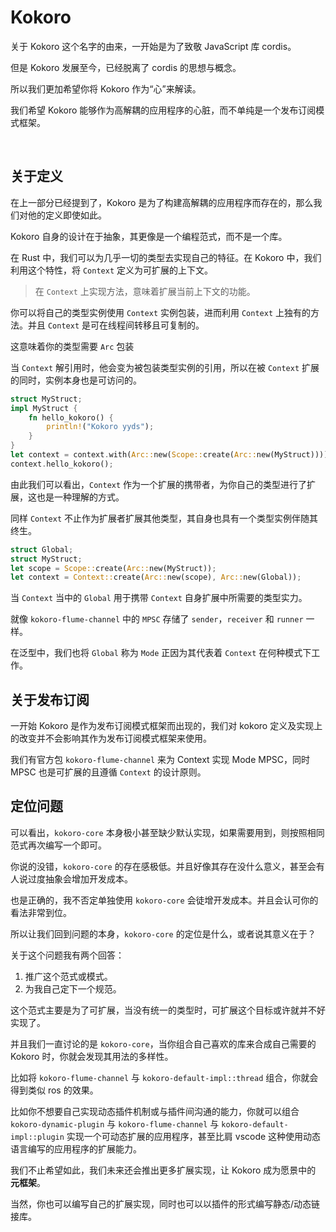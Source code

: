 # Kokoro
关于 Kokoro 这个名字的由来，一开始是为了致敬 JavaScript 库 cordis。

但是 Kokoro 发展至今，已经脱离了 cordis 的思想与概念。

所以我们更加希望你将 Kokoro 作为“心”来解读。

我们希望 Kokoro 能够作为高解耦的应用程序的心脏，而不单纯是一个发布订阅模式框架。

<br/>

## 关于定义
在上一部分已经提到了，Kokoro 是为了构建高解耦的应用程序而存在的，那么我们对他的定义即使如此。

Kokoro 自身的设计在于抽象，其更像是一个编程范式，而不是一个库。

在 Rust 中，我们可以为几乎一切的类型去实现自己的特征。在 Kokoro 中，我们利用这个特性，将 `Context` 定义为可扩展的上下文。

> 在 `Context` 上实现方法，意味着扩展当前上下文的功能。

你可以将自己的类型实例使用 `Context` 实例包装，进而利用 `Context` 上独有的方法。并且 `Context` 是可在线程间转移且可复制的。

这意味着你的类型需要 `Arc` 包装

当 `Context` 解引用时，他会变为被包装类型实例的引用，所以在被 `Context` 扩展的同时，实例本身也是可访问的。

```rust
struct MyStruct;
impl MyStruct {
    fn hello_kokoro() {
        println!("Kokoro yyds");
    }
}
let context = context.with(Arc::new(Scope::create(Arc::new(MyStruct))));
context.hello_kokoro();
```

由此我们可以看出，`Context` 作为一个扩展的携带者，为你自己的类型进行了扩展，这也是一种理解的方式。

同样 `Context` 不止作为扩展者扩展其他类型，其自身也具有一个类型实例伴随其终生。

```rust
struct Global;
struct MyStruct;
let scope = Scope::create(Arc::new(MyStruct));
let context = Context::create(Arc::new(scope), Arc::new(Global));
```

当 `Context` 当中的 `Global` 用于携带 `Context` 自身扩展中所需要的类型实力。

就像 `kokoro-flume-channel` 中的 `MPSC` 存储了 `sender`，`receiver` 和 `runner` 一样。

在泛型中，我们也将 `Global` 称为 `Mode` 正因为其代表着 `Context` 在何种模式下工作。

## 关于发布订阅
一开始 Kokoro 是作为发布订阅模式框架而出现的，我们对 kokoro 定义及实现上的改变并不会影响其作为发布订阅模式框架来使用。

我们有官方包 `kokoro-flume-channel` 来为 Context 实现 Mode MPSC，同时 MPSC 也是可扩展的且遵循 `Context` 的设计原则。

## 定位问题
可以看出，`kokoro-core` 本身极小甚至缺少默认实现，如果需要用到，则按照相同范式再次编写一个即可。

你说的没错，`kokoro-core` 的存在感极低。并且好像其存在没什么意义，甚至会有人说过度抽象会增加开发成本。

也是正确的，我不否定单独使用 `kokoro-core` 会徒增开发成本。并且会认可你的看法非常到位。

所以让我们回到问题的本身，`kokoro-core` 的定位是什么，或者说其意义在于？

关于这个问题我有两个回答：

1. 推广这个范式或模式。
2. 为我自己定下一个规范。

这个范式主要是为了可扩展，当没有统一的类型时，可扩展这个目标或许就并不好实现了。

并且我们一直讨论的是 `kokoro-core`，当你组合自己喜欢的库来合成自己需要的 Kokoro 时，你就会发现其用法的多样性。

比如将 `kokoro-flume-channel` 与 `kokoro-default-impl::thread` 组合，你就会得到类似 ros 的效果。

比如你不想要自己实现动态插件机制或与插件间沟通的能力，你就可以组合 `kokoro-dynamic-plugin` 与 `kokoro-flume-channel` 与 `kokoro-default-impl::plugin` 实现一个可动态扩展的应用程序，甚至比肩 vscode 这种使用动态语言编写的应用程序的扩展能力。

我们不止希望如此，我们未来还会推出更多扩展实现，让 Kokoro 成为愿景中的 **元框架**。

当然，你也可以编写自己的扩展实现，同时也可以以插件的形式编写静态/动态链接库。
